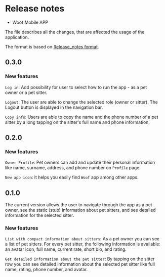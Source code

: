 # Release notes

- Woof Mobile APP

The file describes all the changes, that are affected the usage of the application.

The format is based on [Release_notes format](https://github.com/ios-course/ironfoudation-team-project/wiki/Release_notes-format).

## 0.3.0

### New features

`Log in`: Add possibility for user to select how to run the app - as a pet owner or a pet sitter.

`Logout`: The user are able to change the selected role (owner or sitter). The  Logout button is displayed in the navigation bar.

`Copy info`: Users are able to copy the name and the phone number of a pet sitter by a long tapping on the sitter's full name and phone information.

## 0.2.0

### New features

`Owner Profile`: Pet owners can add and update their personal information like name, surname, address, and phone number on `Profile` page.

`New app icon`: It helps you easily find `Woof` app among other apps.


## 0.1.0

The current version allows the user to navigate through the app as a pet owner, see the static (stub) information about pet sitters, and see detailed information for the selected sitter.

### New features
`List with compact information about sitters`: As a pet owner you can see a list of pet sitters. For every pet sitter, the following information is available: an avatar icon, full name, current rate, short bio, and rating.

`Get detailed information about the pet sitter`: By tapping on the sitter row you can see detailed information about the selected pet sitter like full name, rating, phone number, and avatar.
